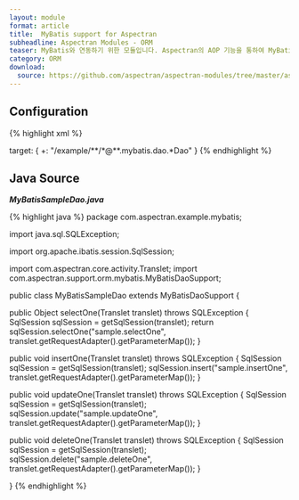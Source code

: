```yaml
---
layout: module
format: article
title:  MyBatis support for Aspectran
subheadline: Aspectran Modules - ORM
teaser: MyBatis와 연동하기 위한 모듈입니다. Aspectran의 AOP 기능을 통하여 MyBatis 트랜잭션(transaction)을 완벽히 처리할 수 있습니다.
category: ORM
download:
  source: https://github.com/aspectran/aspectran-modules/tree/master/aspectran-orm/src/main/java/com/aspectran/support/orm/mybatis
---
```


## Configuration

{% highlight xml %}
<bean id="sqlSessionFactory" class="com.aspectran.support.orm.mybatis.SqlSessionFactoryBean" scope="singleton">
    <property>
        <item name="configLocation" value="/WEB-INF/mybatis/mybatis-configuration.xml"/>
    </property>
</bean>

<bean id="sqlSessionTxAdvice" class="com.aspectran.support.orm.ibatis.SqlSessionTransactionAdvice" scope="prototype">
    <constructor>
        <argument>
            <item><reference bean="sqlSessionFactory"/></item>
        </argument>
    </constructor>
</bean>

<bean id="*" class="com.aspectran.example.mybatis.dao.*Dao" scope="singleton">
  <property>
    <item name="revelentAspectId" value="mybatisTxAspect"/>
  </property>
</bean>

<aspect id="mybatisTxAspect">
    <joinpoint scope="translet">
        <pointcut>
            target: {
              +: "/example/**/*@**.mybatis.dao.*Dao"
            }
        </pointcut>
    </joinpoint>
    <advice bean="sqlSessionTxAdvice">
        <before>
            <action method="open"/>
        </before>
        <after>
            <action method="commit"/>
        </after>
        <finally>
            <action method="close"/>
        </finally>
      </advice>
</aspect>
{% endhighlight %}

## Java Source

***MyBatisSampleDao.java***

{% highlight java %}
package com.aspectran.example.mybatis;

import java.sql.SQLException;

import org.apache.ibatis.session.SqlSession;

import com.aspectran.core.activity.Translet;
import com.aspectran.support.orm.mybatis.MyBatisDaoSupport;

public class MyBatisSampleDao extends MyBatisDaoSupport {

  public Object selectOne(Translet translet) throws SQLException {
    SqlSession sqlSession = getSqlSession(translet);
    return sqlSession.selectOne("sample.selectOne", translet.getRequestAdapter().getParameterMap());
  }

  public void insertOne(Translet translet) throws SQLException {
    SqlSession sqlSession = getSqlSession(translet);
    sqlSession.insert("sample.insertOne", translet.getRequestAdapter().getParameterMap());
  }

  public void updateOne(Translet translet) throws SQLException {
    SqlSession sqlSession = getSqlSession(translet);
    sqlSession.update("sample.updateOne", translet.getRequestAdapter().getParameterMap());
  }

  public void deleteOne(Translet translet) throws SQLException {
    SqlSession sqlSession = getSqlSession(translet);
    sqlSession.delete("sample.deleteOne", translet.getRequestAdapter().getParameterMap());
  }

}
{% endhighlight %}
